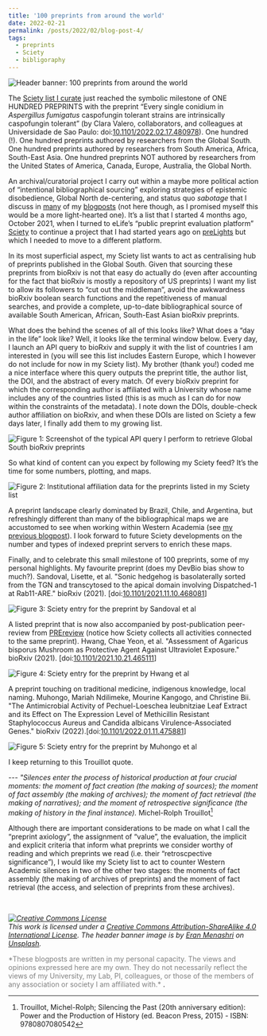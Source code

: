 ```yaml
---
title: '100 preprints from around the world'
date: 2022-02-21
permalink: /posts/2022/02/blog-post-4/
tags:
  - preprints
  - Sciety
  - bibligoraphy
---
```


![Header banner: 100 preprints from around the world](https://StefanoVianello.github.io/images/BP4_banner.PNG)

The [Sciety list I curate](https://sciety.org/users/ZonaPellucida_/lists/saved-articles) just reached the symbolic milestone of ONE HUNDRED PREPRINTS with the preprint “Every single conidium in *Aspergillus fumigatus* caspofungin tolerant strains are intrinsically caspofungin tolerant” (by Clara Valero, collaborators, and colleagues at Universidade de Sao Paulo: doi:[10.1101/2022.02.17.480978](https://www.biorxiv.org/content/10.1101/2022.02.17.480978v1)). One hundred (!). One hundred preprints authored by researchers from the Global South. <br/> One hundred preprints authored by researchers from South America, Africa, South-East Asia. One hundred preprints NOT authored by researchers from the United States of America, Canada, Europe, Australia, the Global North.

An archival/curatorial project I carry out within a maybe more political action of “intentional bibliographical sourcing” exploring strategies of epistemic disobedience, Global North de-centering, and status quo *sabotage* that I discuss in [many](https://stefanovianello.github.io/posts/2021/08/blog-post-1/) of my [blogposts](https://stefanovianello.github.io/posts/2021/11/blog-post-3/) (not here though, as I promised myself this would be a more light-hearted one). It’s a list that I started 4 months ago, October 2021, when I turned to eLife’s “public preprint evaluation platform” [Sciety](https://sciety.org/about) to continue a project that I had started years ago on [preLights](https://prelights.biologists.com/profiles/paul_and_stefano/) but which I needed to move to a different platform.

In its most superficial aspect, my Sciety list wants to act as centralising hub of preprints published in the Global South. Given that sourcing these preprints from bioRxiv is not that easy do actually do (even after accounting for the fact that bioRxiv is mostly a repository of US preprints) I want my list to allow its followers to “cut out the middleman”, avoid the awkwardness bioRxiv boolean search functions and the repetitiveness of manual searches, and provide a complete, up-to-date bibliographical source of available South American, African, South-East Asian bioRxiv preprints.

What does the behind the scenes of all of this looks like? What does a “day in the life” look like? Well, it looks like the terminal window below. Every day, I launch an API query to bioRxiv and supply it with the list of countries I am interested in (you will see this list includes Eastern Europe, which I however do not include for now in my Sciety list).  My brother (thank you!) coded me a nice interface where this query outputs the preprint title, the author list, the DOI, and the abstract of every match. Of every bioRxiv preprint for which the corresponding author is affiliated with a University whose name includes any of the countries listed (this is as much as I can do for now within the constraints of the metadata). I note down the DOIs, double-check author affiliation on bioRxiv, and when these DOIs are listed on Sciety a few days later, I finally add them to my growing list.

![Figure 1: Screenshot of the typical API query I perform to retrieve Global South bioRxiv preprints](https://StefanoVianello.github.io/images/BP4_Fig1.PNG)

So what kind of content can you expect by following my Sciety feed? It’s the time for some numbers, plotting, and maps.

![Figure 2: Institutional affiliation data for the preprints listed in my Sciety list](https://StefanoVianello.github.io/images/BP4_Fig2.PNG)

A preprint landscape clearly dominated by Brazil, Chile, and Argentina, but refreshingly different than many of the bibliographical maps we are accustomed to see when working within Western Academia (see [my previous blogpost](https://stefanovianello.github.io/posts/2021/11/blog-post-3/)). I look forward to future Sciety developments on the number and types of indexed preprint servers to enrich these maps.

Finally, and to celebrate this small milestone of 100 preprints, some of my personal highlights.
My favourite preprint (does my DevBio bias show to much?). Sandoval, Lisette, et al. "Sonic hedgehog is basolaterally sorted from the TGN and transcytosed to the apical domain involving Dispatched-1 at Rab11-ARE." bioRxiv (2021). [doi:[10.1101/2021.11.10.468081](https://www.biorxiv.org/content/10.1101/2021.11.10.468081v3)]

![Figure 3: Sciety entry for the preprint by Sandoval et al](https://StefanoVianello.github.io/images/BP4_Fig3.PNG)

A listed preprint that is now also accompanied by post-publication peer-review from [PREreview](https://content.prereview.org/mission/) (notice how Sciety collects all activities connected to the same preprint). Hwang, Chae Yeon, et al. "Assessment of Agaricus bisporus Mushroom as Protective Agent Against Ultraviolet Exposure." bioRxiv (2021). [doi:[10.1101/2021.10.21.465111](https://www.biorxiv.org/content/10.1101/2021.10.21.465111v1.full)]

![Figure 4: Sciety entry for the preprint by Hwang et al](https://StefanoVianello.github.io/images/BP4_Fig4.PNG)

A preprint touching on traditional medicine, indigenous knowledge, local naming. Muhongo, Mariah Ndilimeke, Mourine Kangogo, and Christine Bii. "The Antimicrobial Activity of Pechuel-Loeschea leubnitziae Leaf Extract and its Effect on The Expression Level of Methicillin Resistant Staphylococcus Aureus and Candida albicans Virulence-Associated Genes." bioRxiv (2022).[doi:[10.1101/2022.01.11.475881](https://www.biorxiv.org/content/10.1101/2022.01.11.475881v1)]

![Figure 5: Sciety entry for the preprint by Muhongo et al](https://StefanoVianello.github.io/images/BP4_Fig5.PNG)


I keep returning to this Trouillot quote.

---<cite> "Silences enter the process of historical production at four crucial moments: the moment of fact creation (the making of sources); the moment of fact assembly (the making of archives); the moment of fact retrieval (the making of narratives); and the moment of retrospective significance (the making of history in the final instance). </cite> Michel-Rolph Trouillot[^1]

[^1]: Trouillot, Michel-Rolph; Silencing the Past (20th anniversary edition): Power and the Production of History (ed. Beacon Press, 2015) - ISBN: 9780807080542

Although there are important considerations to be made on what I call the “preprint axiology”, the assignment of “value”, the evaluation, the implicit and explicit criteria that inform what preprints we consider worthy of reading and which preprints we read (i.e. their “retroscpective significance”), I would like my Sciety list to act to counter  Western Academic silences in two of the other two stages: the moments of fact assembly (the making of archives of preprints) and the moment of fact retrieval (the access, and selection of preprints from these archives).

<br/>

*<a rel="license" href="http://creativecommons.org/licenses/by-sa/4.0/"><img alt="Creative Commons License" style="border-width:0" src="https://i.creativecommons.org/l/by-sa/4.0/80x15.png" /></a><br />This work is licensed under a <a rel="license" href="http://creativecommons.org/licenses/by-sa/4.0/">Creative Commons Attribution-ShareAlike 4.0 International License</a>. The header banner image is by <a href="https://unsplash.com/@chesnutt?utm_source=unsplash&utm_medium=referral&utm_content=creditCopyText">Eran Menashri</a> on <a href="https://unsplash.com/s/photos/collection?utm_source=unsplash&utm_medium=referral&utm_content=creditCopyText">Unsplash</a>.*

<span style="color:gray">
*These blogposts are written in my personal capacity. The views and opinions expressed here are my own. They do not necessarily reflect the views of my University, my Lab, PI, colleagues, or those of the members of any association or society I am affiliated with.*
</span>.
